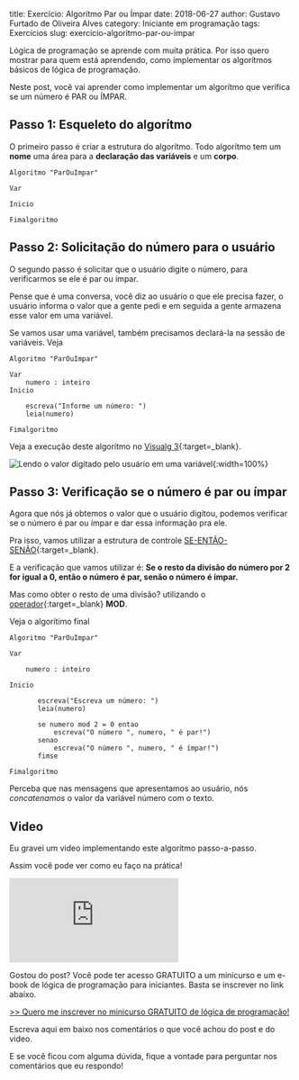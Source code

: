 title: Exercício: Algorítmo Par ou Ímpar
date: 2018-06-27
author: Gustavo Furtado de Oliveira Alves
category: Iniciante em programação
tags: Exercícios
slug: exercicio-algoritmo-par-ou-impar

Lógica de programação se aprende com muita prática.
Por isso quero mostrar para quem está aprendendo, como implementar os algorítmos básicos de lógica de programação.

Neste post, você vai aprender como implementar um algorítmo que verifica se um número é PAR ou ÍMPAR.

## Passo 1: Esqueleto do algorítmo

O primeiro passo é criar a estrutura do algorítmo. Todo algorítmo tem um **nome** uma área para a **declaração das variáveis** e um **corpo**.

```
Algoritmo "ParOuImpar"

Var

Inicio

Fimalgoritmo
```

## Passo 2: Solicitação do número para o usuário

O segundo passo é solicitar que o usuário digite o número, para verificarmos se ele é par ou ímpar.

Pense que é uma conversa, você diz ao usuário o que ele precisa fazer, o usuário informa o valor que a gente pedi e em seguida a gente armazena esse valor em uma variável.

Se vamos usar uma variável, também precisamos declará-la na sessão de variáveis. Veja

```
Algoritmo "ParOuImpar"

Var
    numero : inteiro
Inicio

    escreva("Informe um número: ")
    leia(numero)

Fimalgoritmo
```

Veja a execução deste algorítmo no [Visualg 3](https://dicasdeprogramacao.com.br/download-visualg/){:target=\_blank}.

![Lendo o valor digitado pelo usuário em uma variável](/images/exercicio-algoritmo-par-ou-impar/lendo-valor-na-variavel.gif){:width=100%}

## Passo 3: Verificação se o número é par ou ímpar

Agora que nós já obtemos o valor que o usuário digitou, podemos verificar se o número é par ou ímpar e dar essa informação pra ele.

Pra isso, vamos utilizar a estrutura de controle [SE-ENTÃO-SENÃO](https://dicasdeprogramacao.com.br/estrutura-de-decisao-se-entao-senao/){:target=\_blank}.

E a verificação que vamos utilizar é: **Se o resto da divisão do número por 2 for igual a 0, então o número é par, senão o número é ímpar.**

Mas como obter o resto de uma divisão? utilizando o [operador](https://dicasdeprogramacao.com.br/operadores-aritmeticos/){:target=\_blank}
**MOD**.

Veja o algorítimo final

```
Algoritmo "ParOuImpar"

Var

    numero : inteiro

Inicio

       escreva("Escreva um número: ")
       leia(numero)

       se numero mod 2 = 0 entao
           escreva("O número ", numero, " é par!")
       senao
           escreva("O número ", numero, " é ímpar!")
       fimse

Fimalgoritmo
```

Perceba que nas mensagens que apresentamos ao usuário,
nós _concatenamos_ o valor da variável número com o texto.

## Video

Eu gravei um video implementando este algorítmo passo-a-passo.

Assim você pode ver como eu faço na prática!

<div class="youtube youtube-16x9">
<iframe src="https://www.youtube.com/embed/CI9P9hD74G4" allowfullscreen seamless frameBorder="0"></iframe>
</div>

Gostou do post? Você pode ter acesso GRATUITO a um minicurso e um e-book
de lógica de programação para iniciantes. Basta se inscrever no link abaixo.

[>> Quero me inscrever no minicurso GRATUITO de lógica de programação!](https://mclp.dicasdeprogramacao.com.br)

Escreva aqui em baixo nos comentários o que você achou do post e do video.

E se você ficou com alguma dúvida, fique a vontade para perguntar nos comentários que eu respondo!